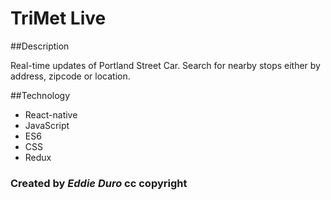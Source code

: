 # TriMet Live

##Description

Real-time updates of Portland Street Car. Search for nearby stops either by address, zipcode or location. 

##Technology

* React-native
* JavaScript
* ES6
* CSS
* Redux

### Created by *Eddie Duro* cc copyright


